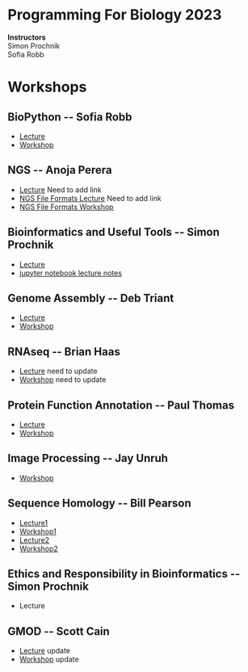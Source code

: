 # Programming For Biology 2023

__Instructors__  
Simon Prochnik  
Sofia Robb     

# Workshops

## BioPython  -- Sofia Robb
  - [Lecture](../lectures/biopython.md)
  - [Workshop](../problemsets/biopython_problemset.md)

## NGS -- Anoja Perera
  - [Lecture](NGS/CSHL-Presentation-Sequencing_2023_agp.pdf) Need to add link 
  - [NGS File Formats Lecture](NGS/bio_info_formats.pdf) Need to add link
  - [NGS File Formats Workshop](NGS)

## Bioinformatics and Useful Tools -- Simon Prochnik 
  - [Lecture](../lectures/bioinfPipesLectureSimon.md)
  - [jupyter notebook lecture notes](lectures/jupyterNotebook.md)

## Genome Assembly -- Deb Triant
  - [Lecture](workshops/GenomeAssembly)
  - [Workshop](workshops/GenomeAssembly)

## RNAseq -- Brian Haas
  - [Lecture](https://github.com/trinityrnaseq/CSHLProgForBiol2022/blob/main/rnaseq_slides_PFB2022.pptx) need to update
  - [Workshop](RNAseq)  need to update

## Protein Function Annotation -- Paul Thomas
  - [Lecture](Protein_Function_Annotation/CSHL2023-function-and-enrichment.pdf)
  - [Workshop](Protein_Function_Annotation)
  
## Image Processing -- Jay Unruh
  - [Workshop](imageProcessing)

## Sequence Homology -- Bill Pearson
  - [Lecture1](Sequence_homology/cshl_pfb_23a.pdf)
  - [Workshop1](https://fasta.bioch.virginia.edu/mol_evol/)
  - [Lecture2](Sequence_homology/cshl_pfb_23b.pdf)
  - [Workshop2](https://fasta.bioch.virginia.edu/mol_evol/pfb_python_matrices.html)




## Ethics and Responsibility in Bioinformatics -- Simon Prochnik
  - Lecture 

## GMOD -- Scott Cain
  - [Lecture](GMOD/tbd) update
  - [Workshop](GMOD)  update

